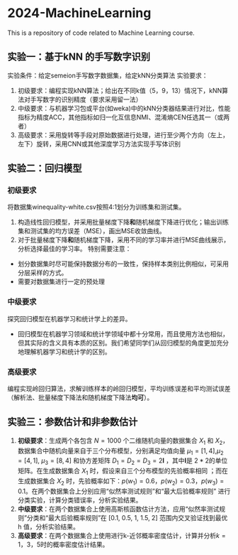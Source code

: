 # 2024-MachineLearning
This is a repository of code related to Machine Learning course.

## 实验一：基于kNN 的手写数字识别
实验条件：给定semeion手写数字数据集，给定kNN分类算法
实验要求：
1. 初级要求：编程实现kNN算法；给出在不同k值（5，9，13）情况下，kNN算法对手写数字的识别精度（要求采用留一法）
2. 中级要求：与机器学习包或平台(如weka)中的kNN分类器结果进行对比，性能指标为精度ACC，其他指标如归一化互信息NMI、混淆熵CEN任选其一（或两者）
3. 高级要求：采用旋转等手段对原始数据进行处理，进行至少两个方向（左上，左下）旋转，采用CNN或其他深度学习方法实现手写体识别

## 实验二：回归模型
### 初级要求
将数据集winequality-white.csv按照4:1划分为训练集和测试集。
1. 构造线性回归模型，并采用批量梯度下降**和**随机梯度下降进行优化；输出训练集和测试集的均方误差（MSE），画出MSE收敛曲线。
2. 对于批量梯度下降**和**随机梯度下降，采用不同的学习率并进行MSE曲线展示，分析选择最佳的学习率。
特别需要注意：
- 划分数据集时尽可能保持数据分布的一致性，保持样本类别比例相似，可采用分层采样的方式。
- 需要对数据集进行一定的预处理
### 中级要求
探究回归模型在机器学习和统计学上的差异。
- 回归模型在机器学习领域和统计学领域中都十分常用，而且使用方法也相似，但其实际的含义具有本质的区别。我们希望同学们从回归模型的角度更加充分地理解机器学习和统计学的区别。
### 高级要求
编程实现岭回归算法，求解训练样本的岭回归模型，平均训练误差和平均测试误差（解析法、批量梯度下降法和随机梯度下降法**均可**）。


## 实验三：参数估计和非参数估计
1. **初级要求**：生成两个各包含 $N=1000$ 个二维随机向量的数据集合 $X_1$ 和 $X_2$，数据集合中随机向量来自于三个分布模型，分别满足均值向量 $\mu_1=[1,4]$,$\mu_2=[4,1]$, $\mu_3=[8,4]$ 和协方差矩阵 $D_1=D_2=D_3=2\pmb{I}$ ，其中$\pmb{I}$是 $2*2$的单位矩阵。在生成数据集合 $X_1$ 时，假设来自三个分布模型的先验概率相同 ；而在生成数据集合 $X_2$ 时，先验概率如下：$p(w_1)=0.6$，$p(w_2)=0.3$，$p(w_3)=0.1$。在两个数据集合上分别应用“似然率测试规则”和“最大后验概率规则” 进行分类实验，计算分类错误率，分析实验结果。
2. **中级要求**：在两个数据集合上使⽤⾼斯核函数估计方法，应⽤“似然率测试规则”分类和“最大后验概率规则”在 [0.1, 0.5, 1, 1.5, 2] 范围内交叉验证找到最优 h 值，分析实验结果。
3. **高级要求**：在两个数据集合上使⽤进⾏k-近邻概率密度估计，计算并分析$k=1，3，5$时的概率密度估计结果。